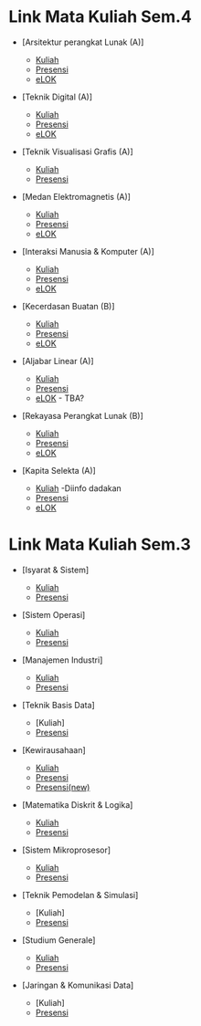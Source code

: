 # Link Mata Kuliah Sem.4
* [Arsitektur perangkat Lunak (A)]
  * [Kuliah](https://teams.microsoft.com/l/message/19:af823f6c70f045d890901c11f0f73da4@thread.tacv2/1612414273953?tenantId=af2c0734-cb42-464f-b6bf-2a241b6ada56&groupId=04032bbd-fee4-439a-bda5-7aeb46ce670c&parentMessageId=1612414273953&teamName=Arsitektur%20Perangkat%20Lunak-%20Genap%202020%2F2021&channelName=General&createdTime=1612414273953)
  * [Presensi](https://forms.gle/FtWtXSKfH9hBFzR2A)
  * [eLOK](https://elok.ugm.ac.id/course/view.php?id=5469)
 
* [Teknik Digital (A)]
  * [Kuliah](https://teams.microsoft.com/l/team/19%3a7836597b1eb641ebb83c6629ac7860e6%40thread.tacv2/conversations?groupId=0fe62b98-bf91-4322-a5c5-d75c63284dae&tenantId=af2c0734-cb42-464f-b6bf-2a241b6ada56)
  * [Presensi](https://forms.gle/qf8xiSDDghnnrenY8)
  * [eLOK](https://elok.ugm.ac.id/course/view.php?id=5061)
 
* [Teknik Visualisasi Grafis (A)]
  * [Kuliah](https://ugm.id/Ruang1)
  * [Presensi](https://forms.gle/7ukUae2CY2xQP7AL9)
  
* [Medan Elektromagnetis (A)]
  * [Kuliah](https://teams.microsoft.com/l/meetup-join/19%3a29913bc2c5644ea0af3fa7fa725b87af%40thread.tacv2/1599658180658?context=%7b%22Tid%22%3a%22af2c0734-cb42-464f-b6bf-2a241b6ada56%22%2c%22Oid%22%3a%22374f9416-a91e-4c13-aa10-d8bf52cb1d6d%22%7d)
  * [Presensi](https://forms.gle/yD3EhHC8tLfk8ZHT8)
  * [eLOK](https://elok.ugm.ac.id/course/view.php?id=5231)
 
* [Interaksi Manusia & Komputer (A)]
  * [Kuliah](https://teams.microsoft.com/l/team/19%3a5f05f9669756459ca731354929f1f000%40thread.tacv2/conversations?groupId=e690e184-010f-4a12-a699-d364b30f7ca5&tenantId=af2c0734-cb42-464f-b6bf-2a241b6ada56)
  * [Presensi](https://forms.gle/2UWTZM7eEWL2YfeGA)
  * [eLOK](https://elok.ugm.ac.id/course/view.php?id=5131)

* [Kecerdasan Buatan (B)]
  * [Kuliah](https://teams.microsoft.com/l/team/19%3ad5697830992146a0a7efc6d8ba363e98%40thread.tacv2/conversations?groupId=be49f292-90cd-4350-9a16-0cd3b3e8cfcc&tenantId=af2c0734-cb42-464f-b6bf-2a241b6ada56)
  * [Presensi](https://forms.gle/rkEXMAbwvd8sD1iq6)
  * [eLOK](https://elok.ugm.ac.id/course/view.php?id=5733)

* [Aljabar Linear (A)]
  * [Kuliah](https://teams.microsoft.com/l/team/19%3ade8332086b6a4083af96d06eefd7505b%40thread.tacv2/conversations?groupId=50510eb8-a023-44a1-894c-7ad772275da1&tenantId=af2c0734-cb42-464f-b6bf-2a241b6ada56)
  * [Presensi](https://forms.gle/R5fcqbH2NaN7T9dw6)
  * [eLOK]() - TBA?

* [Rekayasa Perangkat Lunak (B)]
  * [Kuliah](https://teams.microsoft.com/_#/pre-join-calling/19:b3d4ad5629c14448aa18bead2db9c869@thread.tacv2https://teams.microsoft.com/_#/pre-join-calling/19:b3d4ad5629c14448aa18bead2db9c869@thread.tacv2)
  * [Presensi](https://forms.gle/QQSxVLrsj8RKoWy38)
  * [eLOK](https://elok.ugm.ac.id/course/view.php?id=5100)

* [Kapita Selekta (A)]
  * [Kuliah](https://us02web.zoom.us/j/88612559306?pwd=ckMyTHZLc0FUUFptRzh1RlMzWVdaZz09) -Diinfo dadakan
  * [Presensi](https://docs.google.com/forms/d/e/1FAIpQLScTEjQVPBYnHyIzXm0iYH0JgBFpzPTutxiy_Nt9VM-Zh8Ud3A/closedform) 
  * [eLOK](https://elok.ugm.ac.id/course/view.php?id=5201)


# Link Mata Kuliah Sem.3
* [Isyarat & Sistem]  
  * [Kuliah](https://teams.microsoft.com/l/meetup-join/19%3a6a4028efe7574e34b95bda27fcd001f6%40thread.tacv2/1599656654073?context=%7b%22Tid%22%3a%22af2c0734-cb42-464f-b6bf-2a241b6ada56%22%2c%22Oid%22%3a%229fec335c-f272-47cc-9d2a-5a02492898c3%22%7d)
  * [Presensi](https://forms.gle/Rgtex5p3kYPaCgTQA) 

* [Sistem Operasi]
  * [Kuliah]()
  * [Presensi](https://docs.google.com/forms/d/e/1FAIpQLSdQJ7chLT9m_wYimpHQbuDrMkp0NXkQ6u1QoKJehuZ3A6gX1g/viewform)

* [Manajemen Industri]
  * [Kuliah](https://zoom.us/j/3868769431?pwd=alNWNU1jTlVTOERZNTF1RjhpdjdqUT09)  
  * [Presensi](https://forms.gle/oddAP6jEehDfd9Zt8)

* [Teknik Basis Data]
  * [Kuliah]
  * [Presensi](https://docs.google.com/forms/u/1/d/e/1FAIpQLSeJYtElMCIYm-EeK6QrUq7mRMIryPqPrHaZ7Y50OI2STjvrkQ/viewform?usp=send_form)

* [Kewirausahaan]
  * [Kuliah](https://teams.microsoft.com/l/meetup-join/19%3a165fc6d653704ccdba75e36c58311f09%40thread.tacv2/1599709411868?context=%7b%22Tid%22%3a%22af2c0734-cb42-464f-b6bf-2a241b6ada56%22%2c%22Oid%22%3a%228ee03321-55f7-46f9-870d-da6a0eed8bf7%22%7d)
  * [Presensi](https://docs.google.com/forms/u/1/d/e/1FAIpQLSceEdRqH3aVN2tYUcZDSehmDPcbdxeG3PrplxwlG8PTEB_feg/viewform?usp=send_form)
  * [Presensi(new)](https://forms.gle/yLe4V6KAJh7gaUp27)

* [Matematika Diskrit & Logika]
  * [Kuliah](https://ugm-spark.webex.com/ugm-spark/j.php?MTID=m4e8099e1c0b5fadff2851256807adb82)
  * [Presensi](https://docs.google.com/forms/d/e/1FAIpQLScu7Ujt2rB_Y3tUCX1rXy3qBMYiiPXvI-jQcCrjuAoNerTlgg/viewform)

* [Sistem Mikroprosesor]
  * [Kuliah](https://ugm-spark.webex.com/ugm-spark/j.php?MTID=mbbcb0f82bee71b6f2d0f4c8ba0f884f7)
  * [Presensi](https://docs.google.com/forms/d/e/1FAIpQLSeufFQo52058jKFrSCGl0alqTo5DTSSC7tM3CwKWCZLrJUK4Q/viewform)

* [Teknik Pemodelan & Simulasi]
  * [Kuliah]
  * [Presensi](https://docs.google.com/forms/u/1/d/e/1FAIpQLSfLwkYEF5qqAUsUeqgfmIub_NQ2tzWIOADwxDm0q8U0uBonSw/viewform?usp=send_form)

* [Studium Generale]
  * [Kuliah](http://ugm.id/SGSFZ)
  * [Presensi](https://docs.google.com/forms/u/1/d/e/1FAIpQLSfeV1jA5HsizQ6AE28ZQsUsdcfRBswIxOMiBsowe9TuPK5-dw/viewform?usp=send_form)

* [Jaringan & Komunikasi Data]
  * [Kuliah]
  * [Presensi](https://docs.google.com/forms/u/1/d/e/1FAIpQLSeTyTJPVw51n-iQA-fltgPU_R1XO-boOcjEyR1AnVtJtKt2Jg/viewform?usp=send_form)
